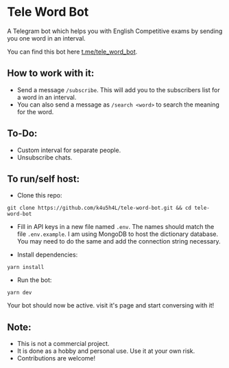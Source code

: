 # Tele Word Bot

A Telegram bot which helps you with English Competitive exams by sending you one word in an interval.

You can find this bot here [t.me/tele_word_bot](https://t.me/tele_word_bot).

## How to work with it:

-   Send a message `/subscribe`. This will add you to the subscribers list for a word in an interval.
-   You can also send a message as `/search <word>` to search the meaning for the word.

## To-Do:

-   Custom interval for separate people.
-   Unsubscribe chats.

## To run/self host:

-   Clone this repo:

```
git clone https://github.com/k4u5h4L/tele-word-bot.git && cd tele-word-bot
```

-   Fill in API keys in a new file named `.env`. The names should match the file `.env.example`. I am using MongoDB to host the dictionary database. You may need to do the same and add the connection string necessary.

-   Install dependencies:

```
yarn install
```

-   Run the bot:

```
yarn dev
```

Your bot should now be active. visit it's page and start conversing with it!

## Note:

-   This is not a commercial project.
-   It is done as a hobby and personal use. Use it at your own risk.
-   Contributions are welcome!
